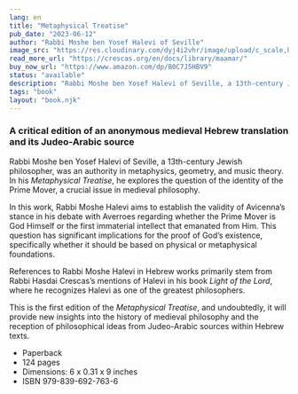 ```yaml
---
lang: en
title: "Metaphysical Treatise"
pub_date: "2023-06-12"
author: "Rabbi Moshe ben Yosef Halevi of Seville"
image_src: "https://res.cloudinary.com/dyj4i2vhr/image/upload/c_scale,h_1000/v1691748441/IMG20230811125752_k0fjxr.jpg"
read_more_url: "https://crescas.org/en/docs/library/maamar/"
buy_now_url: "https://www.amazon.com/dp/B0C7J5HBV9"
status: "available"
description: "Rabbi Moshe ben Yosef Halevi of Seville, a 13th-century Jewish philosopher, was an authority in metaphysics, geometry, and music theory. In his <em>Metaphysical Treatise</em>, he explores the question of the identity of the Prime Mover, a crucial issue in medieval philosophy."
tags: "book"
layout: "book.njk"
---
```


### A critical edition of an anonymous medieval Hebrew translation and its Judeo-Arabic source 

Rabbi Moshe ben Yosef Halevi of Seville, a 13th-century Jewish philosopher, was an authority in metaphysics, geometry, and music theory. In his _Metaphysical Treatise_, he explores the question of the identity of the Prime Mover, a crucial issue in medieval philosophy.

In this work, Rabbi Moshe Halevi aims to establish the validity of Avicenna’s stance in his debate with Averroes regarding whether the Prime Mover is God Himself or the first immaterial intellect that emanated from Him. This question has significant implications for the proof of God’s existence, specifically whether it should be based on physical or metaphysical foundations.

References to Rabbi Moshe Halevi in Hebrew works primarily stem from Rabbi Hasdai Crescas’s mentions of Halevi in his book _Light of the Lord_, where he recognizes Halevi as one of the greatest philosophers.

This is the first edition of the _Metaphysical Treatise_, and undoubtedly, it will provide new insights into the history of medieval philosophy and the reception of philosophical ideas from Judeo-Arabic sources within Hebrew texts.

* Paperback
* 124 pages
* Dimensions: 6 x 0.31 x 9 inches
* ISBN 979-839-692-763-6